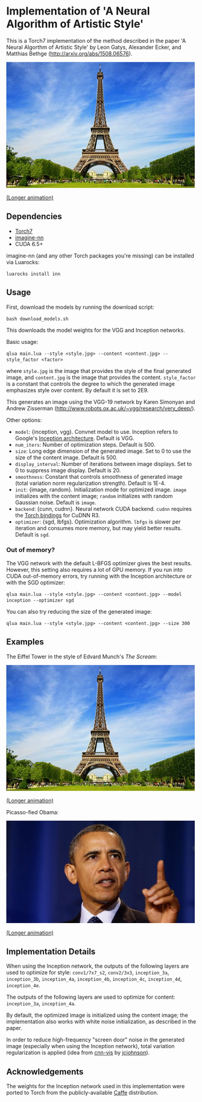 # Implementation of 'A Neural Algorithm of Artistic Style'

This is a Torch7 implementation of the method described in the paper 
'A Neural Algorthm of Artistic Style' by Leon Gatys, Alexander Ecker, and Matthias Bethge (http://arxiv.org/abs/1508.06576).

![](examples/starry_eiffel_short.gif)

[(Longer animation)](http://gfycat.com/UnawareUnfortunateEkaltadeta)

## Dependencies

- [Torch7](https://github.com/torch/torch7)
- [imagine-nn](https://github.com/szagoruyko/imagine-nn)
- CUDA 6.5+

imagine-nn (and any other Torch packages you're missing) can be installed via Luarocks:

```
luarocks install inn
```

## Usage

First, download the models by running the download script:

```
bash download_models.sh
```

This downloads the model weights for the VGG and Inception networks.

Basic usage:

```
qlua main.lua --style <style.jpg> --content <content.jpg> --style_factor <factor>
```

where `style.jpg` is the image that provides the style of the final generated image, and `content.jpg` is the image that provides the content. `style_factor` is a constant that controls the degree to which the generated image emphasizes style over content. By default it is set to 2E9.

This generates an image using the VGG-19 network by Karen Simonyan and Andrew Zisserman (http://www.robots.ox.ac.uk/~vgg/research/very_deep/).

Other options:

- `model`: {inception, vgg}. Convnet model to use. Inception refers to Google's [Inception architecture](http://arxiv.org/abs/1409.4842). Default is VGG.
- `num_iters`: Number of optimization steps. Default is 500.
- `size`: Long edge dimension of the generated image. Set to 0 to use the size of the content image. Default is 500.
- `display_interval`: Number of iterations between image displays. Set to 0 to suppress image display. Default is 20.
- `smoothness`: Constant that controls smoothness of generated image (total variation norm regularization strength). Default is 1E-4.
- `init`: {image, random}. Initialization mode for optimized image. `image` initializes with the content image; `random` initializes with random Gaussian noise. Default is `image`.
- `backend`: {cunn, cudnn}. Neural network CUDA backend. `cudnn` requires the [Torch bindings](https://github.com/soumith/cudnn.torch/tree/R3) for CuDNN R3.
- `optimizer`: {sgd, lbfgs}. Optimization algorithm. `lbfgs` is slower per iteration and consumes more memory, but may yield better results. Default is `sgd`.

### Out of memory?

The VGG network with the default L-BFGS optimizer gives the best results. However, this setting also requires a lot of GPU memory. If you run into CUDA out-of-memory errors, try running with the Inception architecture or with the SGD optimizer:

```
qlua main.lua --style <style.jpg> --content <content.jpg> --model inception --optimizer sgd
```

You can also try reducing the size of the generated image:

```
qlua main.lua --style <style.jpg> --content <content.jpg> --size 300
```

## Examples

The Eiffel Tower in the style of Edvard Munch's *The Scream*:

![](examples/eiffel_scream_short.gif)

[(Longer animation)](http://gfycat.com/WebbedValuableGreyhounddog)

Picasso-fied Obama:

![](examples/picasso_obama_short.gif)

[(Longer animation)](http://gfycat.com/WeakPettyDevilfish)

## Implementation Details

When using the Inception network, the outputs of the following layers are used to optimize for style: `conv1/7x7_s2`, `conv2/3x3`, `inception_3a`, `inception_3b`, `inception_4a`, `inception_4b`, `inception_4c`, `inception_4d`, `inception_4e`.

The outputs of the following layers are used to optimize for content: `inception_3a`, `inception_4a`.

By default, the optimized image is initialized using the content image; the implementation also works with white noise initialization, as described in the paper.

In order to reduce high-frequency "screen door" noise in the generated image (especially when using the Inception network), total variation regularization is applied (idea from [cnn-vis](https://github.com/jcjohnson/cnn-vis) by [jcjohnson](https://github.com/jcjohnson)).

## Acknowledgements

The weights for the Inception network used in this implementation were ported to Torch from the publicly-available [Caffe](https://github.com/BVLC/caffe/tree/master/models/bvlc_googlenet) distribution.

